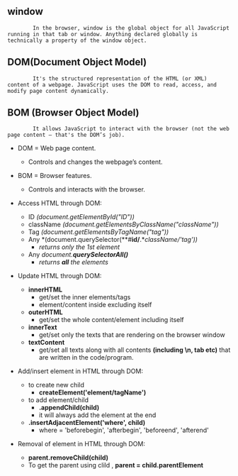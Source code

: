 ## window
            In the browser, window is the global object for all JavaScript running in that tab or window. Anything declared globally is technically a property of the window object.
## DOM(Document Object Model)
            It's the structured representation of the HTML (or XML) content of a webpage. JavaScript uses the DOM to read, access, and modify page content dynamically.

## BOM (Browser Object Model)
            It allows JavaScript to interact with the browser (not the web page content — that's the DOM’s job).


- DOM = Web page content.
  - Controls and changes the webpage’s content.
- BOM = Browser features.
  - Controls and interacts with the browser.


- Access HTML through DOM:
  - ID *(document.getElementById("ID"))*
  - className *(document.getElementsByClassName("className"))*
  - Tag *(document.getElementsByTagName("tag"))*
  - Any *(document.querySelector(**#**id/**.**className/'tag'))*
     - *returns only the 1st element*
  - Any *document.**querySelectorAll()***
    - *returns **all** the elements*
- Update HTML through DOM:
  - **innerHTML**
     - get/set the inner elements/tags
     - element/content inside excluding itself
  - **outerHTML**
     - get/set the whole content/element including itself
  - **innerText**
     - get/set only the texts that are rendering on the browser window
  - **textContent**
     - get/set all texts along with all contents **(including \n, tab etc)** that are written in the code/program.
- Add/insert element in HTML through DOM:
  - to create new child
     - **createElement('element/tagName')**
  - to add element/child
     - **.appendChild(child)**
     - it will always add the element at the end
  - **.insertAdjacentElement('where', child)**
    - where = 'beforebegin', 'afterbegin', 'beforeend', 'afterend'
- Removal of element in HTML through DOM:
  - **parent.removeChild(child)**
  - To get the parent using clild , **parent = child.parentElement**


